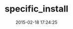 ---
layout: post
title:  "specific_install"
repo:   "rdp/specific_install"
date:   2015-02-18 17:24:25
gemurl: https://github.com/rdp/specific_install
---
